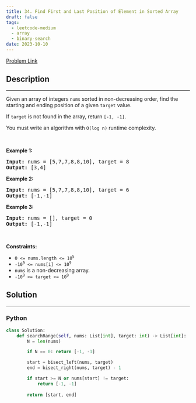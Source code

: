 ```yaml
---
title: 34. Find First and Last Position of Element in Sorted Array
draft: false
tags: 
  - leetcode-medium
  - array
  - binary-search
date: 2023-10-10
---
```


[Problem Link](https://leetcode.com/problems/find-first-and-last-position-of-element-in-sorted-array/)

## Description

---
<p>Given an array of integers <code>nums</code> sorted in non-decreasing order, find the starting and ending position of a given <code>target</code> value.</p>

<p>If <code>target</code> is not found in the array, return <code>[-1, -1]</code>.</p>

<p>You must&nbsp;write an algorithm with&nbsp;<code>O(log n)</code> runtime complexity.</p>

<p>&nbsp;</p>
<p><strong class="example">Example 1:</strong></p>
<pre><strong>Input:</strong> nums = [5,7,7,8,8,10], target = 8
<strong>Output:</strong> [3,4]
</pre><p><strong class="example">Example 2:</strong></p>
<pre><strong>Input:</strong> nums = [5,7,7,8,8,10], target = 6
<strong>Output:</strong> [-1,-1]
</pre><p><strong class="example">Example 3:</strong></p>
<pre><strong>Input:</strong> nums = [], target = 0
<strong>Output:</strong> [-1,-1]
</pre>
<p>&nbsp;</p>
<p><strong>Constraints:</strong></p>

<ul>
	<li><code>0 &lt;= nums.length &lt;= 10<sup>5</sup></code></li>
	<li><code>-10<sup>9</sup>&nbsp;&lt;= nums[i]&nbsp;&lt;= 10<sup>9</sup></code></li>
	<li><code>nums</code> is a non-decreasing array.</li>
	<li><code>-10<sup>9</sup>&nbsp;&lt;= target&nbsp;&lt;= 10<sup>9</sup></code></li>
</ul>


## Solution

---
### Python
``` py title='find-first-and-last-position-of-element-in-sorted-array'
class Solution:
    def searchRange(self, nums: List[int], target: int) -> List[int]:
        N = len(nums)

        if N == 0: return [-1, -1]

        start = bisect_left(nums, target)
        end = bisect_right(nums, target) - 1

        if start >= N or nums[start] != target:
            return [-1, -1]
        
        return [start, end]
```

